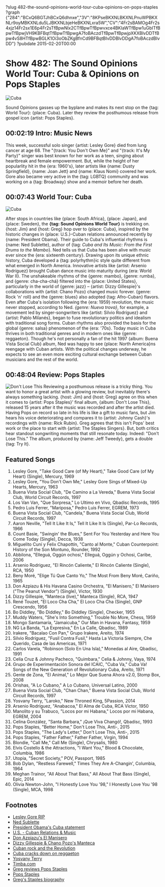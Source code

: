 ?slug 482-the-sound-opinions-world-tour-cuba-opinions-on-pops-staples
?graph {"284":"BCxQ6BGTJhBCxQ6dhnxe","3V":"8KPseBKXNLBKXNLPnuWPBKXNLr9oyMBKXNLdu5LJBKXNLbjeHeBKXNLxra5W","CV":"4Fr2sBAMOg4Fr2s4xjz14Fr2sx1E6p4Fr2sTfBpwNlx2CTfBpwTfBpwvxce4BKIaWTfBpw1uGbITfBpwTfBpwjVH9KBFBqtTfBpwTfBpwgA7foBAczdTfBpwTfBpwjpXKXBIvDDTfBpw4vS8HTfBpwBGLK1Oi3oObZKgBfnCd9BFBqtBIvDDBIvDDgA7foBAczdBIvDD"}
?pubdate 2015-02-20T00:00
# Show 482: The Sound Opinions World Tour: Cuba & Opinions on Pops Staples

![Cuba](https://static.soundopinions.org/images/2015/cuba_web.jpg)

Sound Opinions gasses up the byplane and makes its next stop on the {tag: World Tour}: {place: Cuba}. Later they review the posthumous release from gospel icon {artist: Pops Staples}.

## 00:02:19 Intro: Music News
This week, successful solo singer {artist: Lesley Gore} died from lung cancer at age 68. The "{track: You Don't Own Me}" and "{track: It's My Party}" singer was best known for her work as a teen, singing about heartbreak and female empowerment. But, while the height of her popularlity hit in the {era: 1960's}, later artists like {name: Dusty Springfield}, {name: Joan Jett} and {name: Klaus Nomi} covered her work. Gore also became very active in the {tag: LGBTQ} community and was working on a {tag: Broadway} show and a memoir before her death.

## 00:07:43 World Tour: Cuba
![Cuba](https://static.soundopinions.org/assets/482/CV0.jpg)

After stops in countries like {place: South Africa}, {place: Japan}, and {place: Sweden}, the **{tag: Sound Opinions World Tour}** is trekking on. {host: Jim} and {host: Greg} hop over to {place: Cuba}, inspired by the historic changes in {place: U.S.}-Cuban relations announced recently by {name: President Obama}. Their guide to Cuba's influential rhythms is {name: Ned Sublette}, author of {tag: *Cuba and Its Music: From the First Drums to the Mambo*}. Ned tells us that Cuba has been alive with music ever since the {era: sixteenth century}.  Drawing upon its unique ethnic history, Cuba developed a {tag: polyrhythm}ic style quite different from what emerged in North America. Innovative artists like {artist: Arsenio Rodríguez} brought Cuban dance music into maturity during {era: World War II}. The unshakeable rhythms of the {genre: mambo}, {genre: rumba}, and {genre: cha-cha-chá} filtered into the {place: United States}, particularly in the world of {genre: jazz} – {artist: Dizzy Gillespie}'s collaborations with {artist: Chano Pozo} changed music forever. {genre: Rock 'n' roll} and the {genre: blues} also adopted {tag: Afro-Cuban} flavors. Even after Cuba's isolation following the {era: 1959} revolution, the music never stopped, according to Ned. *{genre: Nueva trova}*, for example, a movement led by singer-songwriters like {artist: Silvio Rodríguez} and {artist: Pablo Milanés}, began to fuse revolutionary politics and idealism with traditional song forms. Cuban rhythms also provided the basis for the global {genre: salsa} phenomenon of the {era: '70s}. Today music in Cuba thrives in both traditional genres and in modern ones like {genre: reggaeton}. Though he's not personally a fan of the hit 1997 {album: Buena Vista Social Club} album, Ned was happy to see {place: North America}ns reengage with Cuban artists. With the political changes underway, he expects to see an even more exciting cultural exchange between Cuban musicians and the rest of the world.

## 00:48:04 Review: Pops Staples
![Don't Lose This](https://static.soundopinions.org/assets/482/2840.jpg)
Reviewing a posthumous release is a tricky thing. You want to honor a great artist with a glowing review, but inevitably there's always something lacking. {host: Jim} and {host: Greg} agree on this when it comes to {artist: Pops Staples}' final album, {album: Don't Lose This}, released 15 years after it the music was recorded and after the artist died. Having Pops on record so late in his life is like a gift to music fans, but Jim hears his voice deteriorating and compares it to {artist: Johnny Cash}'s recordings with {name: Rick Rubin}. Greg agrees that this isn't Pops' best work or the place to start with {artist: The Staples Singers}. But, both critics hear standout songwriting moments that still resonate today. Indeed:  "Don't Lose This."  The album, produced by {name: Jeff Tweedy}, gets a double {tag: Try It}. 


## Featured Songs

1. Lesley Gore, "Take Good Care (of My Heart)," Take Good Care (of My Heart) (Single), Mercury, 1969 
1. Lesley Gore, "You Don't Own Me," Lesley Gore Sings of Mixed-Up Hearts, Mercury, 1963 
1. Buena Vista Social Club, "De Camino a La Vereda," Buena Vista Social Club, World Circuit Records, 1997 
1. Los Van Van, "Que Sorpresa," Lo Ultimo en Vivo, Qbadisc Records, 1995 
1. Pedro Luis Ferrer, "Mariposa," Pedro Luis Ferrer, EGREM, 1973 
1. Buena Vista Social Club, "Candela," Buena Vista Social Club, World Circuit Records, 1997 
1. Aaron Neville, "Tell It Like It Is," Tell It Like It Is (Single), Par-Lo Records, 1966 
1. Count Basie, "Swingin' the Blues," Sent For You Yesterday and Here You Come Today (Single), Decca, 1938 
1. Miguelito Cuní y Felix Chapottín, "Canto al Monte," Cuban Counterpoint: History of the Son Montuno, Rounder, 1992 
1. Abbilona, "Elleguá, Oggún ochosi," Elleguá, Oggún y Ochosi, Caribe, 2006 
1. Arsenio Rodriguez, "El Rincón Caliente," El Rincón Caliente (Single), RCA, 1950 
1. Beny Moré, "Elige Tú Que Canto Yo," The Most From Beny Moré, Cariño, 1965 
1. Don Azpiazu & His Havana Casino Orchestra, "El Manisero,"  El Manisero ("The Peanut Vendor") (Single), Victor, 1930 
1. Dizzy Gillespie, "Manteca (live)," Manteca (Single), RCA, 1947 
1. René Touzet, "El Loco Cha Cha," El Loco Cha Cha (Single), GNP Crescendo, 1956 
1. Bo Diddley, "Bo Diddley," Bo Diddley (Single), Checker, 1955
1. Muddy Waters, "She's Into Something," Trouble No More, Chess, 1959 
1. Mongo Santamaría, "Jamaicuba," Our Man in Havana, Fantasy, 1959 
1. NG La Banda, "La Expresiva," En La Calle, Qbadisc, 1989 
1. Irakere, "Bacalao Con Pan," Grupo Irakere, Areito, 1974 
1. Silvio Rodríguez, "Fusil Contra Fusil," Hasta La Victoria Siempre, Che Querido, Casa de las Americas, 1971 
1. Carlos Varela, "Robinson (Solo En Una Isla)," Monedas al Aire, Qbadisc, 1991 
1. Celia Cruz & Johnny Pacheco, "Quimbara," Celia & Johnny, Vaya, 1974 
1. Grupo de Experimentación Sonora del ICAIC, "Cuba Va," Cuba Va! Songs of the New Generation of  Revolutionary Cuba, Areito, 1971 
1. Gente de Zona, "El Animal," Lo Mejor Que Suena Ahora v2.0, Stomp Box, 2008 
1. Orishas, "A Lo Cubano," A Lo Cubano, Universal Latino, 2000
1. Buena Vista Social Club, "Chan Chan," Buena Vista Social Club, World Circuit Records, 1997 
1. Yosvany Terry, "Laroko," New Throned King, 5Passion, 2014 
1. Arsenio Rodríguez, "Anabacoa," El Alma de Cuba, RCA Victor, 1950 
1. Manolito y su Trabuco, "Locos por mi Habana," Locos por mi Habana, EGREM, 2004 
1. Celina González, "Santa Barbara," ¡Que Viva Changó!, Qbadisc, 1993 
1. Pops Staples, "Better Home," Don't Lose This, Anti-, 2015 
1. Pops Staples, "The Lady's Letter," Don't Lose This, Anti-, 2015 
1. Pops Staples, "Father Father," Father Father, Virgin, 1994
1. Blondie, "Call Me," Call Me (Single), Chrysalis, 1980 
1. Elvis Costello & the Attractions, "I Want You," Blood & Chocolate, Columbia, 1986 
1. Utopia, "Secret Society," POV, Passport, 1985 
1. Bob Dylan, "Restless Farewell," Times They Are A-Changin', Columbia, 1964 
1. Meghan Trainor, "All About That Bass," All About That Bass (Single), Epic, 2014 
1. Olivia Newton-John, "I Honestly Love You '98," I Honestly Love You '98 (Single), MCA, 1998


## Footnotes
- [Lesley Gore RIP](http://www.nytimes.com/2015/02/17/arts/music/lesley-gore-teenage-voice-of-heartbreak-dies-at-68.html?_r=0)
- [Ned Sublette](http://www.chicagoreviewpress.com/sublette--ned-contributor-208654.php)
- [President Obama's Cuba statement](http://www.whitehouse.gov/photos-and-video/video/2014/12/17/president-obama-delivers-statement-cuba)
- [U.S. - Cuban Relations & Music](http://www.billboard.com/articles/columns/latin-notas/6406681/what-united-states-cuba-breakthrough-mean-for-music)
- [Don Azpiazu's El Manisero](https://www.youtube.com/watch?v=avxYist_dxQ)
- [Dizzy Gillespie & Chano Pozo's Manteca](https://www.youtube.com/watch?v=w0H5RmpAezA)
- [Cuban rock and the Revolution](http://www.npr.org/blogs/altlatino/2011/03/17/133277200/the-history-of-rock-in-latin-america-cuban-rock-and-the-revolution)
- [Cuba cracks down on reggaeton](http://www.theguardian.com/world/2012/dec/06/cuba-crackdown-vulgar-reggaeton-music)
- [Yosvany Terry](http://yosvanyterry.com/)
- [Timba.com](http://www.timba.com/?lang=en-US)
- [Greg reviews Pops Staples](http://www.chicagotribune.com/entertainment/music/kot/sc-pops-staples-review-20150213-column.html)
- [Pops Staples](http://www.anti.com/artists/pops-staples/)
- [Greg's Staples biography](http://books.simonandschuster.com/Ill-Take-You-There/Greg-Kot/9781451647860)
